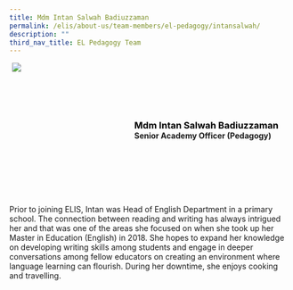```yaml
---
title: Mdm Intan Salwah Badiuzzaman
permalink: /elis/about-us/team-members/el-pedagogy/intansalwah/
description: ""
third_nav_title: EL Pedagogy Team
---
```

<div class="flex">
	<div class="imgCrop">
		<img src="/images/Team%20Members/Intan_Use%20for%20website.jpg" class="m-0"></div>
		<div class="flex-col">
		<h3 class="m-0 font-bold">Mdm Intan Salwah Badiuzzaman</h3>
		<strong>Senior Academy Officer (Pedagogy)</strong>
	</div>
	</div>

<style>
	.font-bold {
		font-weight: bold !important;
		color: black !important;
		width: 275px;
	}
	.m-0 {
		margin: 0 !important;
	}
	.flex {
		display: flex;
		justify-content: center;
		align-items: center; 
		gap: 20px;
	}
.imgCrop {
    width: 200px !important;
    aspect-ratio: 5/6;
	overflow: hidden;
}
	.flex-col {
		display: flex;
		flex-direction: column;
	}
</style>

Prior to joining ELIS, Intan was Head of English Department in a primary school. The connection between reading and writing has always intrigued her and that was one of the areas she focused on when she took up her Master in Education (English) in 2018. She hopes to expand her knowledge on developing writing skills among students and engage in deeper conversations among fellow educators on creating an environment where language learning can flourish. During her downtime, she enjoys cooking and travelling.